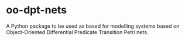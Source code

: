 # oo-dpt-nets
A Python package to be used as based for modelling systems based on Object-Oriented Differential Predicate Transition Petri nets.
